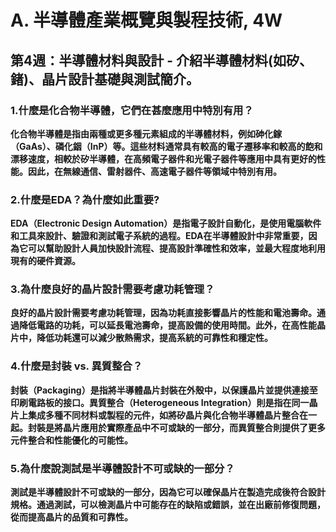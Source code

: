 # A. 半導體產業概覽與製程技術, 4W
## 第4週：半導體材料與設計 - 介紹半導體材料(如矽、鍺)、晶片設計基礎與測試簡介。

### 1.什麼是化合物半導體，它們在甚麼應用中特別有用？

**化合物半導體是指由兩種或更多種元素組成的半導體材料，例如砷化鎵（GaAs）、磷化銦（InP）等。這些材料通常具有較高的電子遷移率和較高的飽和漂移速度，相較於矽半導體，在高頻電子器件和光電子器件等應用中具有更好的性能。因此，在無線通信、雷射器件、高速電子器件等領域中特別有用。**

### 2.什麼是EDA？為什麼如此重要?

**EDA（Electronic Design Automation）是指電子設計自動化，是使用電腦軟件和工具來設計、驗證和測試電子系統的過程。EDA在半導體設計中非常重要，因為它可以幫助設計人員加快設計流程、提高設計準確性和效率，並最大程度地利用現有的硬件資源。**

### 3.為什麼良好的晶片設計需要考慮功耗管理？

**良好的晶片設計需要考慮功耗管理，因為功耗直接影響晶片的性能和電池壽命。通過降低電路的功耗，可以延長電池壽命，提高設備的使用時間。此外，在高性能晶片中，降低功耗還可以減少散熱需求，提高系統的可靠性和穩定性。**

### 4.什麼是封裝 vs. 異質整合？

**封裝（Packaging）是指將半導體晶片封裝在外殼中，以保護晶片並提供連接至印刷電路板的接口。異質整合（Heterogeneous Integration）則是指在同一晶片上集成多種不同材料或製程的元件，如將矽晶片與化合物半導體晶片整合在一起。封裝是將晶片應用於實際產品中不可或缺的一部分，而異質整合則提供了更多元件整合和性能優化的可能性。**

### 5.為什麼說測試是半導體設計不可或缺的一部分？

**測試是半導體設計不可或缺的一部分，因為它可以確保晶片在製造完成後符合設計規格。通過測試，可以檢測晶片中可能存在的缺陷或錯誤，並在出廠前修復問題，從而提高晶片的品質和可靠性。**



